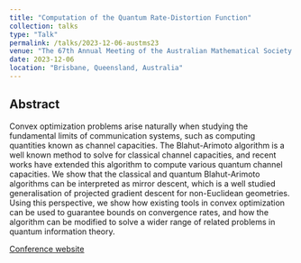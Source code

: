 ```yaml
---
title: "Computation of the Quantum Rate-Distortion Function"
collection: talks
type: "Talk"
permalink: /talks/2023-12-06-austms23
venue: "The 67th Annual Meeting of the Australian Mathematical Society (AustMS 2023)"
date: 2023-12-06
location: "Brisbane, Queensland, Australia"
---
```


## Abstract

Convex optimization problems arise naturally when studying the fundamental limits of communication systems, such as computing quantities known as channel capacities. The Blahut-Arimoto algorithm is a well known method to solve for classical channel capacities, and recent works have extended this algorithm to compute various quantum channel capacities. We show that the classical and quantum Blahut-Arimoto algorithms can be interpreted as mirror descent, which is a well studied generalisation of projected gradient descent for non-Euclidean geometries. Using this perspective, we show how existing tools in convex optimization can be used to guarantee bounds on convergence rates, and how the algorithm can be modified to solve a wider range of related problems in quantum information theory.

[Conference website](https://austms2023.smp.uq.edu.au/)
